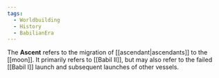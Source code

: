 ```yaml
---
tags:
  - Worldbuilding
  - History
  - BabilianEra
---
```

The **Ascent** refers to the migration of [[ascendant|ascendants]] to the [[moon]]. It primarily refers to [[Babil II]], but may also refer to the failed [[Babil I]] launch and subsequent launches of other vessels.